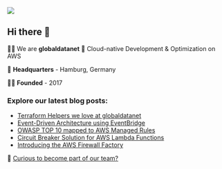 <img src='https://github.com/globaldatanet/.github/raw/main/profile/logo.png'/>

## Hi there 👋

🙋‍♀️ We are **globaldatanet** 💜 Cloud-native Development & Optimization on AWS

🌈 **Headquarters** - Hamburg, Germany

👩‍💻 **Founded** - 2017

### Explore our latest blog posts:

<!--START_SECTION:techblog-->
* [Terraform Helpers we love at globaldatanet](https:&#x2F;&#x2F;globaldatanet.com&#x2F;tech-blog&#x2F;terraform-helpers-we-love-at-globaldatanet)
* [Event-Driven Architecture using EventBridge](https:&#x2F;&#x2F;globaldatanet.com&#x2F;tech-blog&#x2F;event-driven-architecture-using-eventbridge)
* [OWASP TOP 10 mapped to AWS Managed Rules](https:&#x2F;&#x2F;globaldatanet.com&#x2F;tech-blog&#x2F;owasp-top-10-mapped-to-aws-managed-rules)
* [Circuit Breaker Solution for AWS Lambda Functions](https:&#x2F;&#x2F;globaldatanet.com&#x2F;tech-blog&#x2F;circuit-breaker-solution-for-aws-lambda-functions)
* [Introducing the AWS Firewall Factory ](https:&#x2F;&#x2F;globaldatanet.com&#x2F;tech-blog&#x2F;introducing-the-aws-firewall-factory-)
<!--END_SECTION:techblog-->

👾 [Curious to become part of our team?](https://globaldatanet.com/careers)